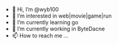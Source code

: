 - 👋 Hi, I’m @wyb100
- 👀 I’m interested in web|movie|game|run
- 🌱 I’m currently learning go
- 💞️ I’m currently working in ByteDacne
- 📫 How to reach me ...

<!---
wyb100/wyb100 is a ✨ special ✨ repository because its `README.md` (this file) appears on your GitHub profile.
You can click the Preview link to take a look at your changes.
--->
